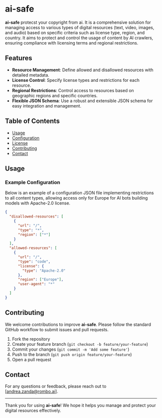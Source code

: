 # ai-safe
**ai-safe** protecst your copyright from ai. It is a comprehensive solution for managing access to various types of digital resources (text, video, images, and audio) based on specific criteria such as license type, region, and country. It aims to protect and control the usage of content by AI crawlers, ensuring compliance with licensing terms and regional restrictions.

## Features

- **Resource Management**: Define allowed and disallowed resources with detailed metadata.
- **License Control**: Specify license types and restrictions for each resource.
- **Regional Restrictions**: Control access to resources based on geographic regions and specific countries.
- **Flexible JSON Schema**: Use a robust and extensible JSON schema for easy integration and management.

## Table of Contents

- [Usage](#usage)
- [Configuration](#configuration)
- [License](#license)
- [Contributing](#contributing)
- [Contact](#contact)

## Usage

### Example Configuration

Below is an example of a configuration JSON file implementing restrictions to all content types, allowing access only for Europe for AI bots building models with Apache-2.0 license.

```json
{
  "disallowed-resources": [
    {
      "url": "/",
      "type": "*",
      "region": ["*"]
    }
  ],
  "allowed-resources": [
    {
      "url": "/",
      "type": "code",
      "license": {
        "type": "Apache-2.0"
      },
      "region": ["Europe"],
      "user-agent": "*"
    }
  ]
}
```


## Contributing

We welcome contributions to improve **ai-safe**. Please follow the standard GitHub workflow to submit issues and pull requests.

1. Fork the repository
2. Create your feature branch (`git checkout -b feature/your-feature`)
3. Commit your changes (`git commit -m 'Add some feature'`)
4. Push to the branch (`git push origin feature/your-feature`)
5. Open a pull request

## Contact

For any questions or feedback, please reach out to [andrea.zanda@rombo.ai].

---

Thank you for using **ai-safe**! We hope it helps you manage and protect your digital resources effectively.


